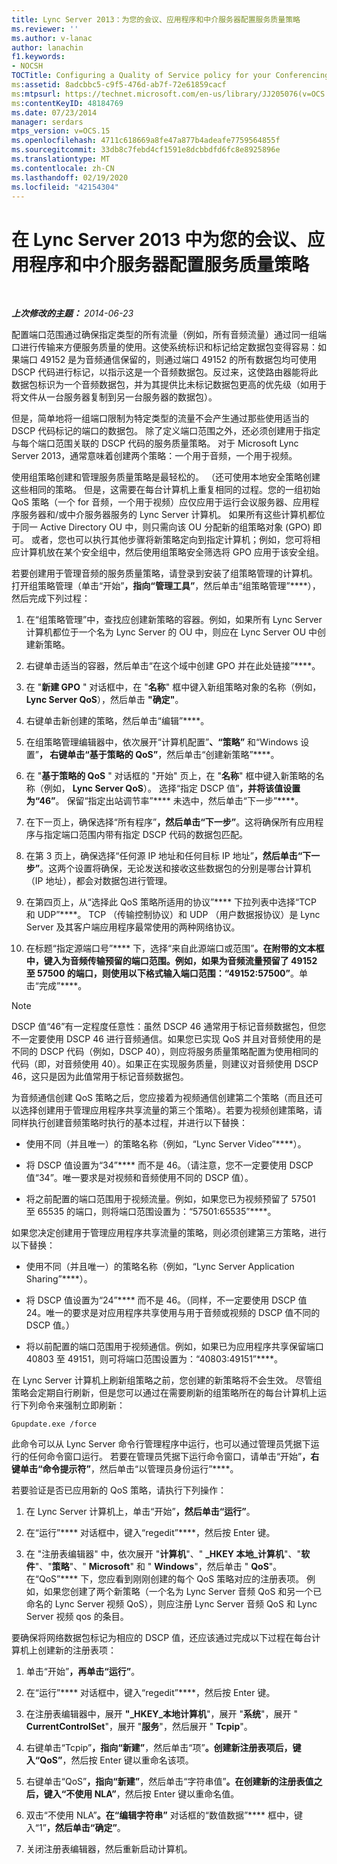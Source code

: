 ```yaml
---
title: Lync Server 2013：为您的会议、应用程序和中介服务器配置服务质量策略
ms.reviewer: ''
ms.author: v-lanac
author: lanachin
f1.keywords:
- NOCSH
TOCTitle: Configuring a Quality of Service policy for your Conferencing, Application, and Mediation servers
ms:assetid: 8adcbbc5-c9f5-476d-ab7f-72e61859cacf
ms:mtpsurl: https://technet.microsoft.com/en-us/library/JJ205076(v=OCS.15)
ms:contentKeyID: 48184769
ms.date: 07/23/2014
manager: serdars
mtps_version: v=OCS.15
ms.openlocfilehash: 4711c618669a8fe47a877b4adeafe7759564855f
ms.sourcegitcommit: 33db8c7febd4cf1591e8dcbbdfd6fc8e8925896e
ms.translationtype: MT
ms.contentlocale: zh-CN
ms.lasthandoff: 02/19/2020
ms.locfileid: "42154304"
---
```

<div data-xmlns="http://www.w3.org/1999/xhtml">

<div class="topic" data-xmlns="http://www.w3.org/1999/xhtml" data-msxsl="urn:schemas-microsoft-com:xslt" data-cs="http://msdn.microsoft.com/">

<div data-asp="https://msdn2.microsoft.com/asp">

# <a name="configuring-a-quality-of-service-policy-in-lync-server-2013-for-your-conferencing-application-and-mediation-servers"></a>在 Lync Server 2013 中为您的会议、应用程序和中介服务器配置服务质量策略

</div>

<div id="mainSection">

<div id="mainBody">

<span> </span>

_**上次修改的主题：** 2014-06-23_

配置端口范围通过确保指定类型的所有流量（例如，所有音频流量）通过同一组端口进行传输来方便服务质量的使用。这使系统标识和标记给定数据包变得容易：如果端口 49152 是为音频通信保留的，则通过端口 49152 的所有数据包均可使用 DSCP 代码进行标记，以指示这是一个音频数据包。反过来，这使路由器能将此数据包标识为一个音频数据包，并为其提供比未标记数据包更高的优先级（如用于将文件从一台服务器复制到另一台服务器的数据包）。

但是，简单地将一组端口限制为特定类型的流量不会产生通过那些使用适当的 DSCP 代码标记的端口的数据包。 除了定义端口范围之外，还必须创建用于指定与每个端口范围关联的 DSCP 代码的服务质量策略。 对于 Microsoft Lync Server 2013，通常意味着创建两个策略：一个用于音频，一个用于视频。

使用组策略创建和管理服务质量策略是最轻松的。 （还可使用本地安全策略创建这些相同的策略。 但是，这需要在每台计算机上重复相同的过程。您的一组初始 QoS 策略（一个 for 音频，一个用于视频）应仅应用于运行会议服务器、应用程序服务器和/或中介服务器服务的 Lync Server 计算机。 如果所有这些计算机都位于同一 Active Directory OU 中，则只需向该 OU 分配新的组策略对象 (GPO) 即可。 或者，您也可以执行其他步骤将新策略定向到指定计算机；例如，您可将相应计算机放在某个安全组中，然后使用组策略安全筛选将 GPO 应用于该安全组。

若要创建用于管理音频的服务质量策略，请登录到安装了组策略管理的计算机。 打开组策略管理（单击“开始”****，指向“管理工具”****，然后单击“组策略管理”****），然后完成下列过程：

1.  在“组策略管理”中，查找应创建新策略的容器。例如，如果所有 Lync Server 计算机都位于一个名为 Lync Server 的 OU 中，则应在 Lync Server OU 中创建新策略。

2.  右键单击适当的容器，然后单击“在这个域中创建 GPO 并在此处链接”****。

3.  在 "**新建 GPO** " 对话框中，在 "**名称**" 框中键入新组策略对象的名称（例如， **Lync Server QoS**），然后单击 **"确定"**。

4.  右键单击新创建的策略，然后单击“编辑”****。

5.  在组策略管理编辑器中，依次展开“计算机配置”****、“策略”**** 和“Windows 设置”****， 右键单击“基于策略的 QoS”****，然后单击“创建新策略”****。

6.  在 "**基于策略的 QoS** " 对话框的 "开始" 页上，在 "**名称**" 框中键入新策略的名称（例如， **Lync Server QoS**）。 选择“指定 DSCP 值”****，并将该值设置为“46”****。 保留“指定出站调节率”**** 未选中，然后单击“下一步”****。

7.  在下一页上，确保选择“所有程序”****，然后单击“下一步”****。这将确保所有应用程序与指定端口范围内带有指定 DSCP 代码的数据包匹配。

8.  在第 3 页上，确保选择“任何源 IP 地址和任何目标 IP 地址”****，然后单击“下一步”****。这两个设置将确保，无论发送和接收这些数据包的分别是哪台计算机（IP 地址），都会对数据包进行管理。

9.  在第四页上，从“选择此 QoS 策略所适用的协议”**** 下拉列表中选择“TCP 和 UDP”****。 TCP （传输控制协议）和 UDP （用户数据报协议）是 Lync Server 及其客户端应用程序最常使用的两种网络协议。

10. 在标题“指定源端口号”**** 下，选择“来自此源端口或范围”****。在附带的文本框中，键入为音频传输预留的端口范围。例如，如果为音频流量预留了 49152 至 57500 的端口，则使用以下格式输入端口范围：“49152:57500”****。单击“完成”****。

<div>


> [!NOTE]  
> DSCP 值“46”有一定程度任意性：虽然 DSCP 46 通常用于标记音频数据包，但您不一定要使用 DSCP 46 进行音频通信。如果您已实现 QoS 并且对音频使用的是不同的 DSCP 代码（例如，DSCP 40），则应将服务质量策略配置为使用相同的代码（即，对音频使用 40）。如果正在实现服务质量，则建议对音频使用 DSCP 46，这只是因为此值常用于标记音频数据包。



</div>

为音频通信创建 QoS 策略之后，您应接着为视频通信创建第二个策略（而且还可以选择创建用于管理应用程序共享流量的第三个策略）。若要为视频创建策略，请同样执行创建音频策略时执行的基本过程，并进行以下替换：

  - 使用不同（并且唯一）的策略名称（例如，“Lync Server Video”****）。

  - 将 DSCP 值设置为“34”**** 而不是 46。（请注意，您不一定要使用 DSCP 值“34”。唯一要求是对视频和音频使用不同的 DSCP 值）。

  - 将之前配置的端口范围用于视频流量。例如，如果您已为视频预留了 57501 至 65535 的端口，则将端口范围设置为：“57501:65535”****。

如果您决定创建用于管理应用程序共享流量的策略，则必须创建第三方策略，进行以下替换：

  - 使用不同（并且唯一）的策略名称（例如，“Lync Server Application Sharing”****）。

  - 将 DSCP 值设置为“24”**** 而不是 46。（同样，不一定要使用 DSCP 值 24。唯一的要求是对应用程序共享使用与用于音频或视频的 DSCP 值不同的 DSCP 值。）

  - 将以前配置的端口范围用于视频通信。例如，如果已为应用程序共享保留端口 40803 至 49151，则可将端口范围设置为：“40803:49151”****。

在 Lync Server 计算机上刷新组策略之前，您创建的新策略将不会生效。 尽管组策略会定期自行刷新，但是您可以通过在需要刷新的组策略所在的每台计算机上运行下列命令来强制立即刷新：

    Gpupdate.exe /force

此命令可以从 Lync Server 命令行管理程序中运行，也可以通过管理员凭据下运行的任何命令窗口运行。 若要在管理员凭据下运行命令窗口，请单击“开始”****，右键单击“命令提示符”****，然后单击“以管理员身份运行”****。

若要验证是否已应用新的 QoS 策略，请执行下列操作：

1.  在 Lync Server 计算机上，单击“开始”****，然后单击“运行”****。

2.  在“运行”**** 对话框中，键入“regedit”****，然后按 Enter 键。

3.  在 "注册表编辑器" 中，依次展开 "**计算机**"、" **\_HKEY 本地\_计算机**"、"**软件**"、"**策略**"、" **Microsoft**" 和 " **Windows**"，然后单击 " **QoS**"。 在“QoS”**** 下，您应看到刚刚创建的每个 QoS 策略对应的注册表项。 例如，如果您创建了两个新策略（一个名为 Lync Server 音频 QoS 和另一个已命名的 Lync Server 视频 QoS），则应注册 Lync Server 音频 QoS 和 Lync Server 视频 qos 的条目。

要确保将网络数据包标记为相应的 DSCP 值，还应该通过完成以下过程在每台计算机上创建新的注册表项：

1.  单击“开始”****，再单击“运行”****。

2.  在“运行”**** 对话框中，键入“regedit”****，然后按 Enter 键。

3.  在注册表编辑器中，展开 **"\_HKEY\_本地计算机**"，展开 "**系统**"，展开 " **CurrentControlSet**"，展开 "**服务**"，然后展开 " **Tcpip**"。

4.  右键单击“Tcpip”****，指向“新建”****，然后单击“项”****。创建新注册表项后，键入“QoS”****，然后按 Enter 键以重命名该项。

5.  右键单击“QoS”****，指向“新建”****，然后单击“字符串值”****。在创建新的注册表值之后，键入“不使用 NLA”****，然后按 Enter 键以重命名值。

6.  双击“不使用 NLA”****。在“编辑字符串”**** 对话框的“数值数据”**** 框中，键入“1”****，然后单击“确定”****。

7.  关闭注册表编辑器，然后重新启动计算机。

</div>

<span> </span>

</div>

</div>

</div>


